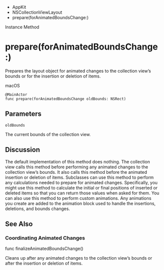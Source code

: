 

- AppKit
- NSCollectionViewLayout
-  prepare(forAnimatedBoundsChange:) 

Instance Method

# prepare(forAnimatedBoundsChange:)

Prepares the layout object for animated changes to the collection view’s bounds or for the insertion or deletion of items.

macOS

``` source
@MainActor
func prepare(forAnimatedBoundsChange oldBounds: NSRect)
```

## Parameters 

`oldBounds`  

The current bounds of the collection view.

## Discussion

The default implementation of this method does nothing. The collection view calls this method before performing any animated changes to the collection view’s bounds. It also calls this method before the animated insertion or deletion of items. Subclasses can use this method to perform any calculations needed to prepare for animated changes. Specifically, you might use this method to calculate the initial or final positions of inserted or deleted items so that you can return those values when asked for them. You can also use this method to perform custom animations. Any animations you create are added to the animation block used to handle the insertions, deletions, and bounds changes.

## See Also

### Coordinating Animated Changes

func finalizeAnimatedBoundsChange()

Cleans up after any animated changes to the collection view’s bounds or after the insertion or deletion of items.

